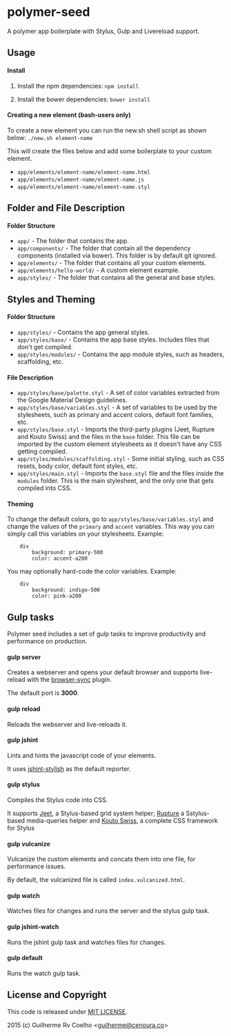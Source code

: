 # polymer-seed
A polymer app boilerplate with Stylus, Gulp and Livereload support.

## Usage

#### Install
1. Install the npm dependencies:
`npm install`

2. Install the bower dependencies:
`bower install`

#### Creating a new element (bash-users only)
To create a new element you can run the new.sh shell script as shown below:
`./new.sh element-name`

This will create the files below and add some boilerplate to your custom element.
- `app/elements/element-name/element-name.html`
- `app/elements/element-name/element-name.js`
- `app/elements/element-name/element-name.styl`

## Folder and File Description

#### Folder Structure
- `app/` - The folder that contains the app.
- `app/components/` - The folder that contain all the dependency components (installed via bower). This folder is by default git ignored.
- `app/elements/` - The folder that contains all your custom elements.
- `app/elements/hello-world/` - A custom element example.
- `app/styles/` - The folder that contains all the general and base styles.

## Styles and Theming

#### Folder Structure

- `app/styles/` - Contains the app general styles.
- `app/styles/base/` - Contains the app base styles. Includes files that don't get compiled.
- `app/styles/modules/` - Contains the app module styles, such as headers, scaffolding, etc.

#### File Description

- `app/styles/base/palette.styl` - A set of color variables extracted from the Google Material Design guidelines.
- `app/styles/base/variables.styl` - A set of variables to be used by the stylesheets, such as primary and accent colors, default font families, etc.
- `app/styles/base.styl` - Imports the third-party plugins (Jeet, Rupture and Kouto Swiss) and the files in the `base` folder. This file can be imported by the custom element stylesheets as it doesn't have any CSS getting compiled.
- `app/styles/modules/scaffolding.styl` - Some initial styling, such as CSS resets, body color, default font styles, etc.
- `app/styles/main.styl` - Imports the `base.styl` file and the files inside the `modules` folder. This is the main stylesheet, and the only one that gets compiled into CSS.

#### Theming

To change the default colors, go to `app/styles/base/variables.styl` and change the values of the `primary` and `accent` variables. This way you can simply call this variables on your stylesheets. Example:
```stylus
	div
		background: primary-500
		color: accent-a200
```

You may optionally hard-code the color variables. Example:
```stylus
	div
		background: indigo-500
		color: pink-a200
```

## Gulp tasks
Polymer seed includes a set of gulp tasks to improve productivity and performance on production.

#### gulp server
Creates a webserver and opens your default browser and supports live-reload with the [browser-sync](https://github.com/BrowserSync/browser-sync) plugin.

The default port is **3000**.

#### gulp reload
Reloads the webserver and live-reloads it.

#### gulp jshint
Lints and hints the javascript code of your elements. 

It uses [jshint-stylish](https://github.com/sindresorhus/jshint-stylish) as the default reporter.

#### gulp stylus
Compiles the Stylus code into CSS. 

It supports [Jeet](https://github.com/mojotech/jeet), a Stylus-based grid system helper;  [Rupture](https://github.com/jenius/rupture) a Sstylus-based media-queries helper and [Kouto Swiss](https://github.com/krkn/kouto-swiss), a complete CSS framework for Stylus

#### gulp vulcanize
Vulcanize the custom elements and concats them into one file, for performance issues.

By default, the vulcanized file is called `index.vulcanized.html`.

#### gulp watch
Watches files for changes and runs the server and the stylus gulp task.

#### gulp jshint-watch
Runs the jshint gulp task and watches files for changes.

#### gulp default
Runs the watch gulp task.

## License and Copyright
This code is released under [MIT LICENSE](https://github.com/grvcoelho/polymer-seed/edit/master/LICENSE).

2015 (c) Guilherme Rv Coelho \<guilherme@cenoura.co\>
